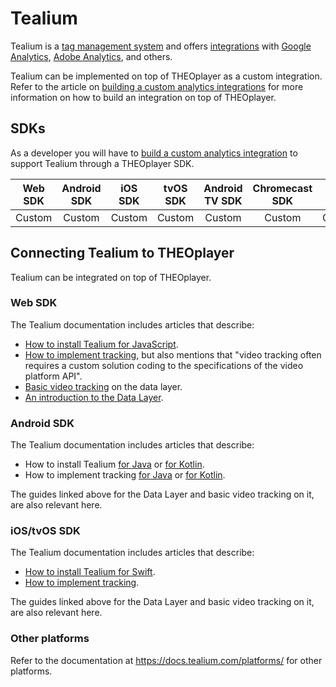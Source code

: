 # Tealium

Tealium is a [tag management system](https://tealium.com/resource/fundamentals/what-is-tag-management/) and offers [integrations](https://tealium.com/integrations/) with [Google Analytics](https://tealium.com/integrations/google-analytics/), [Adobe Analytics](https://tealium.com/integrations/adobe-analytics/), and others.

Tealium can be implemented on top of THEOplayer as a custom integration. Refer to the article on [building a custom analytics integrations](06-custom-analytics-integration.md) for more information on how to build an integration on top of THEOplayer.

## SDKs

As a developer you will have to [build a custom analytics integration](06-custom-analytics-integration.md) to support Tealium through a THEOplayer SDK.

| Web SDK | Android SDK | iOS SDK | tvOS SDK | Android TV SDK | Chromecast SDK | Roku SDK |
| :-----: | :---------: | :-----: | :------: | :------------: | :------------: | :------: |
| Custom  |   Custom    | Custom  |  Custom  |     Custom     |     Custom     |  Custom  |

## Connecting Tealium to THEOplayer

Tealium can be integrated on top of THEOplayer.

### Web SDK

The Tealium documentation includes articles that describe:

- [How to install Tealium for JavaScript](https://docs.tealium.com/platforms/javascript/install/).
- [How to implement tracking](https://docs.tealium.com/platforms/javascript/track/), but also mentions that "video tracking often requires a custom solution coding to the specifications of the video platform API".
- [Basic video tracking](https://docs.tealium.com/platforms/getting-started-web/data-layer/definitions/basic-video-tracking/) on the data layer.
- [An introduction to the Data Layer](https://docs.tealium.com/platforms/getting-started-web/data-layer/an-introduction-to-the-data-layer/).

### Android SDK

The Tealium documentation includes articles that describe:

- How to install Tealium [for Java](https://docs.tealium.com/platforms/android-java/install/) or [for Kotlin](https://docs.tealium.com/platforms/android-kotlin/install/).
- How to implement tracking [for Java](https://docs.tealium.com/platforms/android-java/track/) or [for Kotlin](https://docs.tealium.com/platforms/android-kotlin/install/).

The guides linked above for the Data Layer and basic video tracking on it, are also relevant here.

### iOS/tvOS SDK

The Tealium documentation includes articles that describe:

- [How to install Tealium for Swift](https://docs.tealium.com/platforms/ios-swift/install/).
- [How to implement tracking](https://docs.tealium.com/platforms/ios-swift/track/).

The guides linked above for the Data Layer and basic video tracking on it, are also relevant here.

### Other platforms

Refer to the documentation at https://docs.tealium.com/platforms/ for other platforms.
